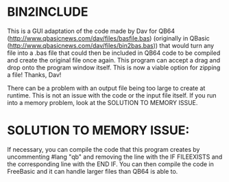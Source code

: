 # BIN2INCLUDE
This is a GUI adaptation of the code made by Dav for QB64 (http://www.qbasicnews.com/dav/files/basfile.bas) (originally in QBasic (http://www.qbasicnews.com/dav/files/bin2bas.bas)) that would turn any file into a .bas file that could then be included in QB64 code to be compiled and create the original file once again.
This program can accept a drag and drop onto the program window itself.
This is now a viable option for zipping a file! Thanks, Dav!

There can be a problem with an output file being too large to create at runtime. This is not an issue with the code or the input file itself. If you run into a memory problem, look at the SOLUTION TO MEMORY ISSUE.

# SOLUTION TO MEMORY ISSUE:
If necessary, you can compile the code that this program creates by uncommenting #lang "qb" and removing the line with the IF FILEEXISTS and the corresponding line with the END IF. You can then compile the code in FreeBasic and it can handle larger files than QB64 is able to.
